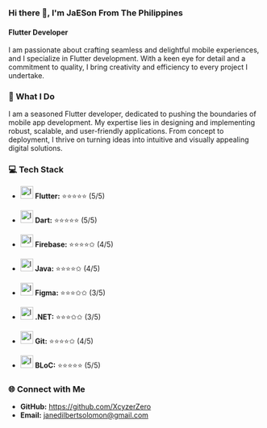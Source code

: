 ### Hi there 👋, I'm JaESon From The Philippines
#### Flutter Developer

I am passionate about crafting seamless and delightful mobile experiences, and I specialize in Flutter development. With a keen eye for detail and a commitment to quality, I bring creativity and efficiency to every project I undertake.

### 🚀 What I Do

I am a seasoned Flutter developer, dedicated to pushing the boundaries of mobile app development. My expertise lies in designing and implementing robust, scalable, and user-friendly applications. From concept to deployment, I thrive on turning ideas into intuitive and visually appealing digital solutions.

### 💻 Tech Stack

- <img src=https://github.com/XcyzerZero/XcyzerZero/assets/53414581/91dd217c-0ae9-4e46-be48-1aa77c9d960f width="25" height="25" alt="Image Description"> **Flutter:**    ⭐️⭐️⭐️⭐️⭐️  (5/5)
  
- <img src=https://github.com/XcyzerZero/XcyzerZero/assets/53414581/3acfbee3-d531-4c4e-833a-a9b5a7f9cb09 width="25" height="25" alt="Image Description"> **Dart:**       ⭐️⭐️⭐️⭐️⭐️  (5/5)
  
- <img src=https://github.com/XcyzerZero/XcyzerZero/assets/53414581/dbf8ffcf-a398-45a7-8a9d-daecccec0bfd
 width="25" height="25" alt="Image Description"> **Firebase:**   ⭐️⭐️⭐️⭐️✩  (4/5)
  
- <img src=https://github.com/XcyzerZero/XcyzerZero/assets/53414581/24893346-7093-40be-b670-47931d5d2379
 width="25" height="25" alt="Image Description"> **Java:**       ⭐️⭐️⭐️⭐️✩  (4/5)
  
- <img src=https://github.com/XcyzerZero/XcyzerZero/assets/53414581/8a2bf65d-b119-4261-8c84-a79999e26dee
width="25" height="25" alt="Image Description"> **Figma:**      ⭐️⭐️⭐️✩✩  (3/5)
  
- <img src=https://github.com/XcyzerZero/XcyzerZero/assets/53414581/b6317b2c-bfcb-471f-9574-0b6f05bfcab6
width="25" height="25" alt="Image Description"> **.NET:**       ⭐️⭐️⭐️✩✩  (3/5)
  
- <img src=https://github.com/XcyzerZero/XcyzerZero/assets/53414581/02e9f97b-8318-4792-99f1-33e10de7ca1a
width="25" height="25" alt="Image Description"> **Git:**        ⭐️⭐️⭐️⭐️✩  (4/5)
  
- <img src=https://pub.dev/packages/flutter_bloc/versions/8.1.3/gen-res/gen/logo.webp
width="25" height="25" alt="Image Description"> **BLoC:**       ⭐️⭐️⭐️⭐️⭐️  (5/5)

### 🌐 Connect with Me
- **GitHub:** https://github.com/XcyzerZero
- **Email:** janedilbertsolomon@gmail.com 
